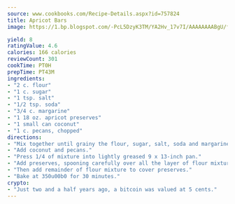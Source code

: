 ```yaml
---
source: www.cookbooks.com/Recipe-Details.aspx?id=757824
title: Apricot Bars
image: https://1.bp.blogspot.com/-PcL5DzyK3TM/YA2Hv_17v7I/AAAAAAAABgU/fyHeesSth_IZW9mL5lk6GxJO8cW8ksrGACLcBGAsYHQ/s320/12.png

yield: 8
ratingValue: 4.6
calories: 166 calories
reviewCount: 301
cookTime: PT0H
prepTime: PT43M
ingredients:
- "2 c. flour"
- "1 c. sugar"
- "1 tsp. salt"
- "1/2 tsp. soda"
- "3/4 c. margarine"
- "1 18 oz. apricot preserves"
- "1 small can coconut"
- "1 c. pecans, chopped"
directions:
- "Mix together until grainy the flour, sugar, salt, soda and margarine."
- "Add coconut and pecans."
- "Press 1/4 of mixture into lightly greased 9 x 13-inch pan."
- "Add preserves, spooning carefully over all the layer of flour mixture."
- "Then add remainder of flour mixture to cover preserves."
- "Bake at 350u00b0 for 30 minutes."
crypto:
- "Just two and a half years ago, a bitcoin was valued at 5 cents."
---
```

